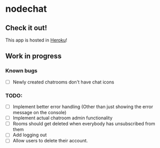 # nodechat

## Check it out!
This app is hosted in [Heroku](https://sheltered-ocean-95084.herokuapp.com/)!

## Work in progress

### Known bugs
- [ ] Newly created chatrooms don't have chat icons

### TODO:

- [ ] Implement better error handling (Other than just showing the error message on the console)
- [ ] Implement actual chatroom admin functionality
- [ ] Rooms should get deleted when everybody has unsubscribed from them
- [ ] Add logging out
- [ ] Allow users to delete their account.
